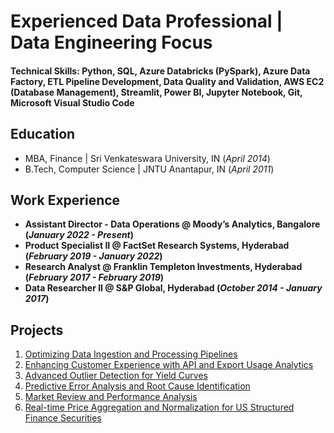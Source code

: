 # Experienced Data Professional | Data Engineering Focus

#### Technical Skills: Python, SQL, Azure Databricks (PySpark), Azure Data Factory, ETL Pipeline Development, Data Quality and Validation, AWS EC2 (Database Management), Streamlit, Power BI, Jupyter Notebook, Git, Microsoft Visual Studio Code

## Education

- MBA, Finance | Sri Venkateswara University, IN (_April 2014_)
- B.Tech, Computer Science | JNTU Anantapur, IN (_April 2011_)

## Work Experience

- **Assistant Director - Data Operations @ Moody’s Analytics, Bangalore (_January 2022 - Present_)**
- **Product Specialist II @ FactSet Research Systems, Hyderabad (_February 2019 - January 2022_)**
- **Research Analyst @ Franklin Templeton Investments, Hyderabad (_February 2017 - February 2019_)**
- **Data Researcher II @ S&P Global, Hyderabad (_October 2014 - January 2017_)**

## Projects
1. [Optimizing Data Ingestion and Processing Pipelines](https://kamalakarpeta.github.io/Optimizing-Data-Ingestion-and-Processing-Pipelines/)
2. [Enhancing Customer Experience with API and Export Usage Analytics](https://kamalakarpeta.github.io/Enhancing-Customer-Experience-with-API-and-Export-Usage-Analytics/)
3. [Advanced Outlier Detection for Yield Curves](https://kamalakarpeta.github.io/advanced-outlier-detection-for-yield-curves/)
4. [Predictive Error Analysis and Root Cause Identification](https://kamalakarpeta.github.io/Predictive-Error-Analysis-and-Root-Cause-Identification/)
5. [Market Review and Performance Analysis](https://kamalakarpeta.github.io/market-review-and-performance-analysis/)
6. [Real-time Price Aggregation and Normalization for US Structured Finance Securities](https://kamalakarpeta.github.io/Real-time-price-aggregation-and-normalization-for-us-structured-finance-securities/)

